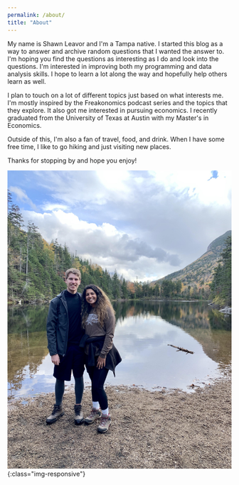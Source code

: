 ```yaml
---
permalink: /about/
title: "About"
---
```


My name is Shawn Leavor and I'm a Tampa native. I started this blog as a way to answer and archive random questions that I wanted the answer to. I'm hoping you find the questions as interesting as I do and look into the questions. I'm interested in improving both my programming and data analysis skills. I hope to learn a lot along the way and hopefully help others learn as well.

I plan to touch on a lot of different topics just based on what interests me. I'm mostly inspired by the Freakonomics podcast series and the topics that they explore. It also got me interested in pursuing economics. I recently graduated from the University of Texas at Austin with my Master's in Economics.

Outside of this, I'm also a fan of travel, food, and drink. When I have some free time, I like to go hiking and just visiting new places. 

Thanks for stopping by and hope you enjoy!

![Me and my future wife, Mannat, at White Mountain National Forest](/assets/images/AboutMe/white_mountains.jpg){:class="img-responsive"}


